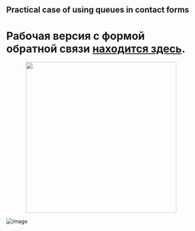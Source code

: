 
## Practical case of using queues in contact forms

# Рабочая версия с формой обратной связи [находится здесь](http://yeda.languageintellect.com). 

<p align="center"><a href="https://laravel.com" target="_blank"><img src="https://raw.githubusercontent.com/laravel/art/master/logo-lockup/5%20SVG/2%20CMYK/1%20Full%20Color/laravel-logolockup-cmyk-red.svg" width="400"></a></p>



![image](https://user-images.githubusercontent.com/32806311/113559208-a6aa9000-9609-11eb-8003-507b1a73262a.png)

